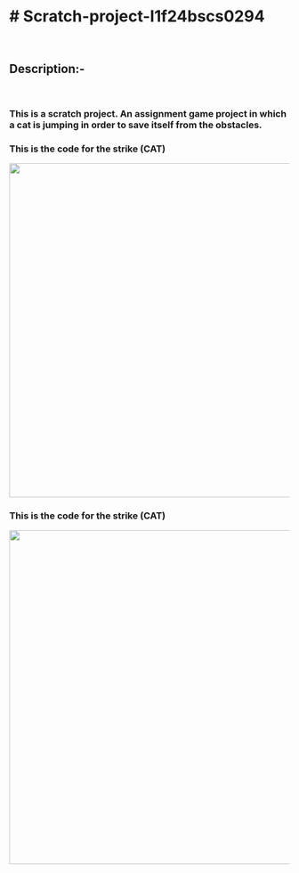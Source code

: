 <html>
<h1># Scratch-project-l1f24bscs0294</h1><br>
<body>
<h2>Description:-</h2><br>
<h3>This is a scratch project. An assignment game project in which a cat is jumping in order to save itself from the obstacles.</h3>
<h3>This is the code for the strike (CAT)</h3>
<img src="https://i.ibb.co/GnnWM5p/Screenshot-2024-10-27-193626.png" width="1200px" height="600px"><br>
<h3>This is the code for the strike (CAT)</h3>
<img src="https://i.ibb.co/GnnWM5p/Screenshot-2024-10-27-193626.png" width="1200px" height="600px">
</body>
</html>

